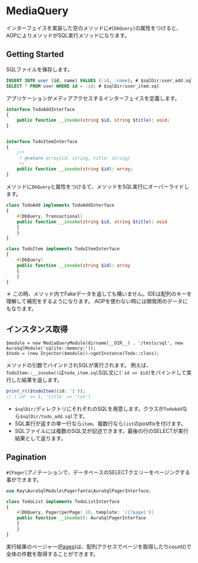 # MediaQuery

インターフェイスを実装した空のメソッドに`#[DbQuery]`の属性をつけると、AOPによりメソッドがSQL実行メソッドになります。

## Getting Started

SQLファイルを保存します。

```sql
INSERT INTO user (id, name) VALUES (:id, :name); # $sqlDir/user_add.sql
SELECT * FROM user WHERE id = :id; # $sqlDir/user_item.sql
```

アプリケーションがメディアアクセスするインターフェイスを定義します。

```php
interface TodoAddInterface
{
    public function __invoke(string $id, string $title): void;
}
```

```php

interface TodoItemInterface
{
    /**
     * @return array{id: string, title: string}
     */
    public function __invoke(string $id): array;
}
```

メソッドに`DbQuery`と属性をつけるて、メソッドをSQL実行にオーバーライドします。

```php
class TodoAdd implements TodoAddInterface
{
    #[DbQuery, Transactional]
    public function __invoke(string $id, string $title): void
    {
    }
}
```

```php
class TodoItem implements TodoItemInterface
{
    #[DbQuery]
    public function __invoke(string $id): array
    {
    }
}
```

＊ この時、メソッド内でFakeデータを返しても構いません。IDEは配列のキーを理解して補完をするようになります。
AOPを使わない時には開発用のデータにもなります。

## インスタンス取得

```
$module = new MediaQueryModule(dirname(__DIR__) . '/tests/sql', new AuraSqlModule('sqlite::memory:'));
$todo = (new Injector($module))->getInstance(Todo::class);
```
メソッドの引数でバインドされSQLが実行されます。
例えば、`TodoItem::__invoke()`は`todo_item.sql`SQL文に`['id => $id]`をバインドして実行した結果を返します。

```php
print_r(($todoItem)(id: '1'));
// ['id' => 1, 'title' => 'run']
```

* `$sqlDir/`ディレクトリにそれぞれのSQLを用意します。クラスが`TodoAdd`なら`$sqlDir/todo_add.sql`です。
* SQL実行が返すの単一行なら`item`、複数行なら`list`のpostfixを付けます。
* SQLファイルには複数のSQL文が記述できます。最後の行のSELECTが実行結果として返ります。

## Pagination

`#[Pager]`アノテーションで、データベースのSELECTクエリーをページングする事ができます。

```php
use Ray\AuraSqlModule\Pagerfanta\AuraSqlPagerInterface;

class TodoList implements TodoListInterface
{
    #[DbQuery, Pager(perPage: 10, template: '/{?page}')]
    public function __invoke(): AuraSqlPagerInterface
    {
    }
}
```
実行結果のページャー([Pages](Page.md))は、配列アクセスでページを取得したりcount()で全体の件数を取得することができます。

